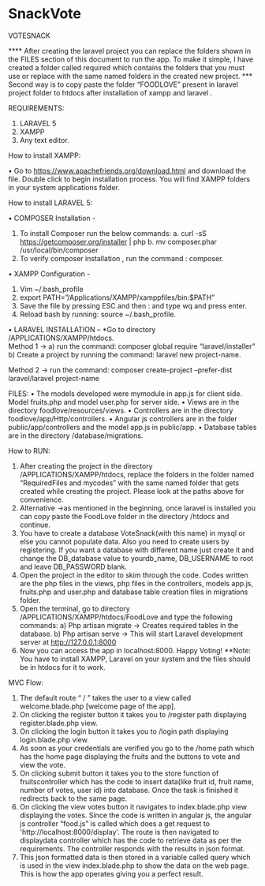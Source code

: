 # SnackVote

VOTESNACK

**** After creating the laravel project you can replace the folders shown in the FILES section of this document to run the app. To make it simple, I have created a folder called required which contains the folders that you must use or replace with the same named folders in the created new project.
*** Second way is to copy paste the folder “FOODLOVE” present in laravel project folder to htdocs after installation of xampp and laravel .

REQUIREMENTS:

1)	LARAVEL 5
2)	XAMPP
3)	Any text editor.

How to install XAMPP:

•	Go to https://www.apachefriends.org/download.html and download the file. Double click to begin installation process. You will find XAMPP folders in your system applications folder.

How to install LARAVEL 5:

•	COMPOSER Installation -
1)	To install Composer run the below commands:
a.	 curl -sS https://getcomposer.org/installer | php
b.	 mv composer.phar /usr/local/bin/composer
2)	To verify composer installation , run the command : composer.

•	XAMPP Configuration -
1)	Vim ~/.bash_profile
2)	export PATH=”/Applications/XAMPP/xamppfiles/bin:$PATH”
3)	Save the file by pressing ESC and then : and type wq and press enter.
4)	Reload bash by running: source ~/.bash_profile.

•	LARAVEL INSTALLATION – 
         *Go to directory /APPLICATIONS/XAMPP/htdocs.  
Method 1 -> a) run the command: composer global require “laravel/installer”
b)	Create a project by running the command: laravel new project-name.

Method 2 -> run the command: composer create-project –prefer-dist laravel/laravel project-name

FILES: 
•	The models developed were mymodule in app.js for client side. Model fruits.php and model user.php for server side.
•	Views are in the directory foodlove/resources/views.
•	Controllers are in the directory foodlove/app/Http/controllers.
•	Angular js controllers are in the folder public/app/controllers and the model app.js in public/app.
•	Database tables are in the directory /database/migrations.

How to RUN:
1)	After creating the project in the directory /APPLICATIONS/XAMPP/htdocs, replace the folders in the folder named “RequiredFiles and mycodes” with the same named folder that gets created while creating the project.  Please look at the paths above for convenience.  
2)	Alternative ->as mentioned in the beginning, once laravel is installed you can copy paste the FoodLove folder in the directory /htdocs and continue.
3)	You have to create a database VoteSnack(with this name) in mysql or else you cannot populate data. Also you need to create users by registering. If you want a database with different name just create it and change the DB_database value to yourdb_name, DB_USERNAME to root and leave DB_PASSWORD blank.
4)	Open the project in the editor to skim through the code. Codes written are the php files in the views, php files in the controllers, models app.js, fruits.php and user.php and database table creation files in migrations folder.
5)	Open the terminal, go to directory /APPLICATIONS/XAMPP/htdocs/FoodLove and type the following commands: 
a)	Php artisan migrate -> Creates required tables in the database.
b)	 Php artisan serve -> This will start Laravel development server at http://127.0.0.1:8000
6)	Now you can access the app in localhost:8000. Happy Voting!
**Note: You have to install XAMPP, Laravel on your system and the files should be in htdocs for it to work.



MVC Flow:  
1)	The default route “ / ” takes the user to a view called welcome.blade.php [welcome page of the app].
2)	On clicking the register button it takes you to /register path displaying register.blade.php view.
3)	On clicking the login button it takes you to /login path displaying login.blade.php view.  
4)	As soon as your credentials are verified you go to the /home path which has the home page displaying the fruits and the buttons to vote and view the vote.
5)	On clicking submit button it takes you to the store function of fruitscontroller which has the code to insert data(like fruit id, fruit name, number of votes, user id) into database. Once the task is finished it redirects back to the same page.
6)	On clicking the view votes button it navigates to index.blade.php view displaying the votes. Since the code is written in angular js, the angular js controller “food.js” is called which does a get request to 'http://localhost:8000/display'. The route is then navigated to displaydata controller which has the code to retrieve data as per the requirements. The controller responds with the results in json format.
7)	This json formatted data is then stored in a variable called query which is used in the view index.blade.php to show the data on the web page.
This is how the app operates giving you a perfect result.



